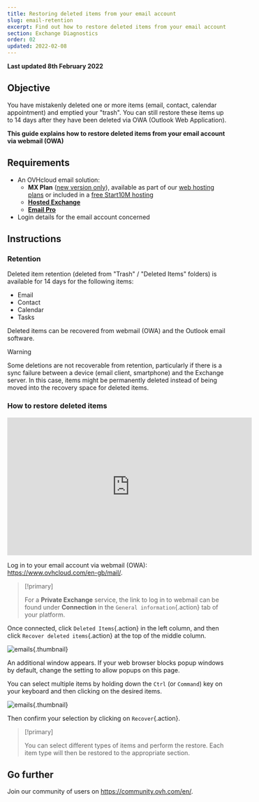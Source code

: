 ```yaml
---
title: Restoring deleted items from your email account
slug: email-retention
excerpt: Find out how to restore deleted items from your email account via webmail (OWA)
section: Exchange Diagnostics
order: 02
updated: 2022-02-08
---
```


**Last updated 8th February 2022**
 
## Objective

You have mistakenly deleted one or more items (email, contact, calendar appointment) and emptied your "trash". You can still restore these items up to 14 days after they have been deleted via OWA (Outlook Web Application).

**This guide explains how to restore deleted items from your email account via webmail (OWA)**
 
## Requirements
 
- An OVHcloud email solution:
    - **MX Plan** ([new version only](https://docs.ovh.com/gb/en/emails/web_hosting_an_overview_of_ovh_email/)), available as part of our [web hosting plans](https://www.ovhcloud.com/en-gb/web-hosting/) or included in a [free Start10M hosting](https://www.ovhcloud.com/en-gb/domains/free-web-hosting/)
    - [**Hosted Exchange**](https://www.ovhcloud.com/en-gb/emails/hosted-exchange/)
    - [**Email Pro**](https://www.ovhcloud.com/en-gb/emails/email-pro/)
- Login details for the email account concerned

## Instructions

### Retention

Deleted item retention (deleted from "Trash" / "Deleted Items" folders) is available for 14 days for the following items:

- Email
- Contact
- Calendar
- Tasks

Deleted items can be recovered from webmail (OWA) and the Outlook email software.

> [!warning]
>
> Some deletions are not recoverable from retention, particularly if there is a sync failure between a device (email client, smartphone) and the Exchange server. In this case, items might be permanently deleted instead of being moved into the recovery space for deleted items.
>

### How to restore deleted items

<iframe width="560" height="315" src="https://www.youtube-nocookie.com/embed/msmUN7cLSNI?start=117" title="YouTube video player" frameborder="0" allow="accelerometer; autoplay; clipboard-write; encrypted-media; gyroscope; picture-in-picture" allowfullscreen></iframe>

Log in to your email account via webmail (OWA): <https://www.ovhcloud.com/en-gb/mail/>.

> [!primary]
>
> For a **Private Exchange** service, the link to log in to webmail can be found under **Connection** in the `General information`{.action} tab of your platform.

Once connected, click `Deleted Items`{.action} in the left column, and then click `Recover deleted items`{.action} at the top of the middle column.

![emails](images/3582.png){.thumbnail}

An additional window appears. If your web browser blocks popup windows by default, change the setting to allow popups on this page.

You can select multiple items by holding down the `Ctrl` (or `Command`) key on your keyboard and then clicking on the desired items.

![emails](images/3584.png){.thumbnail}

Then confirm your selection by clicking on `Recover`{.action}.

> [!primary]
>
> You can select different types of items and perform the restore. Each item type will then be restored to the appropriate section.
> 

## Go further
  
Join our community of users on <https://community.ovh.com/en/>.
